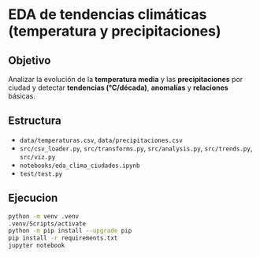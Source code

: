 # EDA de tendencias climáticas (temperatura y precipitaciones)

## Objetivo
Analizar la evolución de la **temperatura media** y las **precipitaciones** por ciudad y detectar **tendencias (°C/década)**, **anomalías** y **relaciones** básicas.

## Estructura
- `data/temperaturas.csv`, `data/precipitaciones.csv`
- `src/csv_loader.py`, `src/transforms.py`, `src/analysis.py`, `src/trends.py`, `src/viz.py`
- `notebooks/eda_clima_ciudades.ipynb`
- `test/test.py`

## Ejecucion
```bash
python -m venv .venv
.venv/Scripts/activate 
python -m pip install --upgrade pip
pip install -r requirements.txt
jupyter notebook